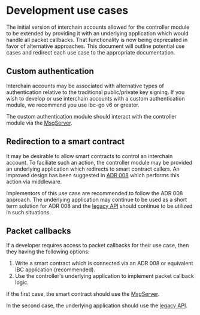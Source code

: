 <!--
order: 6
-->

# Development use cases

The initial version of interchain accounts allowed for the controller module to be extended by providing it with an underlying application which would handle all packet callbacks.
That functionality is now being deprecated in favor of alternative approaches. 
This document will outline potential use cases and redirect each use case to the appropriate documentation. 

## Custom authentication 

Interchain accounts may be associated with alternative types of authentication relative to the traditional public/private key signing. 
If you wish to develop or use interchain accounts with a custom authentication module, we recommend you use ibc-go v6 or greater. 

The custom authentication module should interact with the controller module via the [MsgServer](https://ibc.cosmos.network/main/apps/interchain-accounts/messages.html).

## Redirection to a smart contract

It may be desirable to allow smart contracts to control an interchain account.
To faciliate such an action, the controller module may be provided an underlying application which redirects to smart contract callers. 
An improved design has been suggested in [ADR 008](https://github.com/cosmos/ibc-go/pull/1976) which performs this action via middleware. 

Implementors of this use case are recommended to follow the ADR 008 approach.
The underlying application may continue to be used as a short term solution for ADR 008 and the [legacy API](https://ibc.cosmos.network/main/apps/interchain-accounts/auth-modules.html#registerinterchainaccount) should continue to be utilized in such situations. 

## Packet callbacks

If a developer requires access to packet callbacks for their use case, then they having the following options:

1. Write a smart contract which is connected via an ADR 008 or equivalent IBC application (recommended).
2. Use the controller's underlying application to implement packet callback logic.

If the first case, the smart contract should use the [MsgServer](https://ibc.cosmos.network/main/apps/interchain-accounts/messages.html).

In the second case, the underlying application should use the [legacy API](https://ibc.cosmos.network/main/apps/interchain-accounts/auth-modules.html#registerinterchainaccount).
